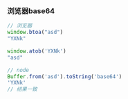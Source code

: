 ### 浏览器base64
```javascript
// 浏览器
window.btoa("asd")
"YXNk"

window.atob('YXNk')
"asd"

// node
Buffer.from('asd').toString('base64')
'YXNk'
// 结果一致
```




